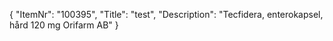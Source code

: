 {
  "ItemNr": "100395",
  "Title": "test",
  "Description": "Tecfidera, enterokapsel, hård 120 mg Orifarm AB"
}
